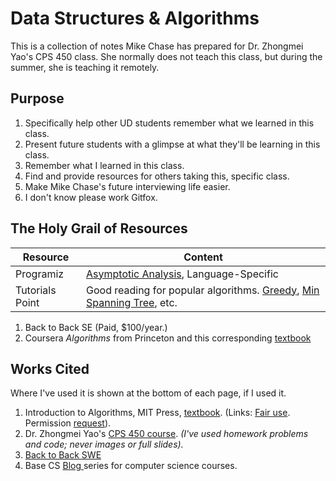 # Data Structures & Algorithms

This is a collection of notes Mike Chase has prepared for Dr. Zhongmei Yao's CPS 450 class. She normally does not teach this class, but during the summer, she is teaching it remotely.

## Purpose

1. Specifically help other UD students remember what we learned in this class.
2. Present future students with a glimpse at what they'll be learning in this class.
3. Remember what I learned in this class.
4. Find and provide resources for others taking this, specific class.
5. Make Mike Chase's future interviewing life easier.
6. I don't know please work Gitfox.

## The Holy Grail of Resources

| Resource        | Content                                                                                                                                                                                                              |
| --------------- | -------------------------------------------------------------------------------------------------------------------------------------------------------------------------------------------------------------------- |
| Programiz       | [Asymptotic Analysis](https://www.programiz.com/dsa/asymptotic-notations), Language-Specific                                                                                                                         |
| Tutorials Point | Good reading for popular algorithms. [Greedy](https://www.tutorialspoint.com/introduction-to-greedy-algorithms), [Min Spanning Tree](https://www.tutorialspoint.com/Kruskal-s-Minimum-Spanning-Tree-Algorithm), etc. |

1. Back to Back SE (Paid, $100/year.)
2. Coursera _Algorithms_ from Princeton and this corresponding [textbook](https://algs4.cs.princeton.edu/home/)

##

## Works Cited

Where I've used it is shown at the bottom of each page, if I used it.

1. Introduction to Algorithms, MIT Press, [textbook](https://mitpress.mit.edu/books/introduction-algorithms-third-edition). (Links: [Fair use](https://mitpress.mit.edu/sites/default/files/uploads/GuidelinesforFair%20UseMITPressMaterial-2017Revision%202.pdf). Permission [request](https://mitpress.mit.edu/sites/default/files/quicklinks/2019-03/MIT-Press-Books-Fillable-Permission-Request-Form-030119.pdf)).
2. Dr. Zhongmei Yao's [CPS 450 course](http://academic.udayton.edu/zhongmeiyao/450592.html). _(I've used homework problems and code; never images or full slides)._
3. [Back to Back SWE](https://backtobackswe.com/platform/content/quicksort/code)
4. Base CS [Blog ](https://medium.com/basecs)series for computer science courses.
